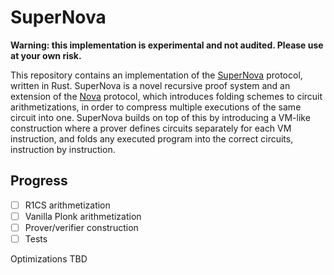 # SuperNova

**Warning: this implementation is experimental and not audited. Please use at your own risk.**

This repository contains an implementation of the [SuperNova](https://eprint.iacr.org/2022/1758) protocol, written in Rust. SuperNova is a novel recursive proof system and an extension of the [Nova](https://eprint.iacr.org/2021/370) protocol, which introduces folding schemes to circuit arithmetizations, in order to compress multiple executions of the same circuit into one. SuperNova builds on top of this by introducing a VM-like construction where a prover defines circuits separately for each VM instruction, and folds any executed program into the correct circuits, instruction by instruction.

## Progress

- [ ] R1CS arithmetization
- [ ] Vanilla Plonk arithmetization
- [ ] Prover/verifier construction
- [ ] Tests

Optimizations TBD
